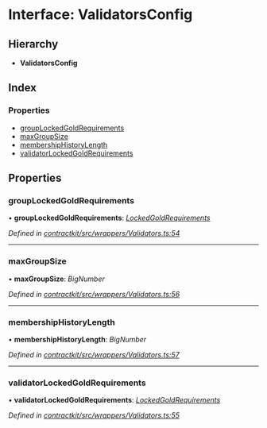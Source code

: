 # Interface: ValidatorsConfig

## Hierarchy

* **ValidatorsConfig**

## Index

### Properties

* [groupLockedGoldRequirements](_wrappers_validators_.validatorsconfig.md#grouplockedgoldrequirements)
* [maxGroupSize](_wrappers_validators_.validatorsconfig.md#maxgroupsize)
* [membershipHistoryLength](_wrappers_validators_.validatorsconfig.md#membershiphistorylength)
* [validatorLockedGoldRequirements](_wrappers_validators_.validatorsconfig.md#validatorlockedgoldrequirements)

## Properties

###  groupLockedGoldRequirements

• **groupLockedGoldRequirements**: *[LockedGoldRequirements](_wrappers_validators_.lockedgoldrequirements.md)*

*Defined in [contractkit/src/wrappers/Validators.ts:54](https://github.com/celo-org/celo-monorepo/blob/master/packages/contractkit/src/wrappers/Validators.ts#L54)*

___

###  maxGroupSize

• **maxGroupSize**: *BigNumber*

*Defined in [contractkit/src/wrappers/Validators.ts:56](https://github.com/celo-org/celo-monorepo/blob/master/packages/contractkit/src/wrappers/Validators.ts#L56)*

___

###  membershipHistoryLength

• **membershipHistoryLength**: *BigNumber*

*Defined in [contractkit/src/wrappers/Validators.ts:57](https://github.com/celo-org/celo-monorepo/blob/master/packages/contractkit/src/wrappers/Validators.ts#L57)*

___

###  validatorLockedGoldRequirements

• **validatorLockedGoldRequirements**: *[LockedGoldRequirements](_wrappers_validators_.lockedgoldrequirements.md)*

*Defined in [contractkit/src/wrappers/Validators.ts:55](https://github.com/celo-org/celo-monorepo/blob/master/packages/contractkit/src/wrappers/Validators.ts#L55)*
